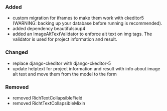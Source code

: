 ### Added

- custom migration for iframes to make them work with ckeditor5 (WARNING:
  backing up your database before running is recommended).
- added dependency beautifulsoup4
- added an ImageAltTextValidator to enforce alt text on img tags. The validator
  is used for project information and result.

### Changed

- replace django-ckeditor with django-ckeditor-5
- update helptext for project information and result with info about image alt
  text and move them from the model to the form

### Removed

- removed RichTextCollapsibleField
- removed RichtTextCollapsibleMixin
